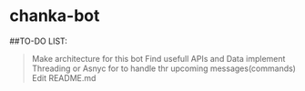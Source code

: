 # chanka-bot

##TO-DO LIST:
>Make architecture for this bot
>Find usefull APIs and Data
>implement Threading or Asnyc for to handle thr upcoming messages(commands)
>Edit README.md 
